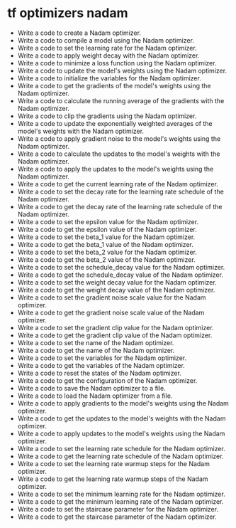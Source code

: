 # tf optimizers nadam

- Write a code to create a Nadam optimizer.
- Write a code to compile a model using the Nadam optimizer.
- Write a code to set the learning rate for the Nadam optimizer.
- Write a code to apply weight decay with the Nadam optimizer.
- Write a code to minimize a loss function using the Nadam optimizer.
- Write a code to update the model's weights using the Nadam optimizer.
- Write a code to initialize the variables for the Nadam optimizer.
- Write a code to get the gradients of the model's weights using the Nadam optimizer.
- Write a code to calculate the running average of the gradients with the Nadam optimizer.
- Write a code to clip the gradients using the Nadam optimizer.
- Write a code to update the exponentially weighted averages of the model's weights with the Nadam optimizer.
- Write a code to apply gradient noise to the model's weights using the Nadam optimizer.
- Write a code to calculate the updates to the model's weights with the Nadam optimizer.
- Write a code to apply the updates to the model's weights using the Nadam optimizer.
- Write a code to get the current learning rate of the Nadam optimizer.
- Write a code to set the decay rate for the learning rate schedule of the Nadam optimizer.
- Write a code to get the decay rate of the learning rate schedule of the Nadam optimizer.
- Write a code to set the epsilon value for the Nadam optimizer.
- Write a code to get the epsilon value of the Nadam optimizer.
- Write a code to set the beta_1 value for the Nadam optimizer.
- Write a code to get the beta_1 value of the Nadam optimizer.
- Write a code to set the beta_2 value for the Nadam optimizer.
- Write a code to get the beta_2 value of the Nadam optimizer.
- Write a code to set the schedule_decay value for the Nadam optimizer.
- Write a code to get the schedule_decay value of the Nadam optimizer.
- Write a code to set the weight decay value for the Nadam optimizer.
- Write a code to get the weight decay value of the Nadam optimizer.
- Write a code to set the gradient noise scale value for the Nadam optimizer.
- Write a code to get the gradient noise scale value of the Nadam optimizer.
- Write a code to set the gradient clip value for the Nadam optimizer.
- Write a code to get the gradient clip value of the Nadam optimizer.
- Write a code to set the name of the Nadam optimizer.
- Write a code to get the name of the Nadam optimizer.
- Write a code to set the variables for the Nadam optimizer.
- Write a code to get the variables of the Nadam optimizer.
- Write a code to reset the states of the Nadam optimizer.
- Write a code to get the configuration of the Nadam optimizer.
- Write a code to save the Nadam optimizer to a file.
- Write a code to load the Nadam optimizer from a file.
- Write a code to apply gradients to the model's weights using the Nadam optimizer.
- Write a code to get the updates to the model's weights with the Nadam optimizer.
- Write a code to apply updates to the model's weights using the Nadam optimizer.
- Write a code to set the learning rate schedule for the Nadam optimizer.
- Write a code to get the learning rate schedule of the Nadam optimizer.
- Write a code to set the learning rate warmup steps for the Nadam optimizer.
- Write a code to get the learning rate warmup steps of the Nadam optimizer.
- Write a code to set the minimum learning rate for the Nadam optimizer.
- Write a code to get the minimum learning rate of the Nadam optimizer.
- Write a code to set the staircase parameter for the Nadam optimizer.
- Write a code to get the staircase parameter of the Nadam optimizer.
